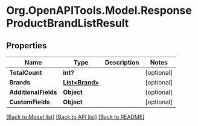 # Org.OpenAPITools.Model.ResponseProductBrandListResult

## Properties

Name | Type | Description | Notes
------------ | ------------- | ------------- | -------------
**TotalCount** | **int?** |  | [optional] 
**Brands** | [**List&lt;Brand&gt;**](Brand.md) |  | [optional] 
**AdditionalFields** | **Object** |  | [optional] 
**CustomFields** | **Object** |  | [optional] 

[[Back to Model list]](../README.md#documentation-for-models) [[Back to API list]](../README.md#documentation-for-api-endpoints) [[Back to README]](../README.md)

